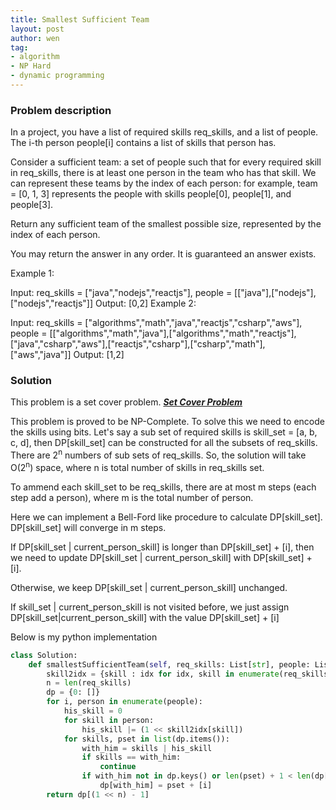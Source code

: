 ```yaml
---
title: Smallest Sufficient Team
layout: post
author: wen
tag:
- algorithm
- NP Hard
- dynamic programming
---
```


### Problem description
In a project, you have a list of required skills req_skills, and a list of people.  The i-th person people[i] contains a list of skills that person has.

Consider a sufficient team: a set of people such that for every required skill in req_skills, there is at least one person in the team who has that skill.  We can represent these teams by the index of each person: for example, team = [0, 1, 3] represents the people with skills people[0], people[1], and people[3].

Return any sufficient team of the smallest possible size, represented by the index of each person.

You may return the answer in any order.  It is guaranteed an answer exists.

 

Example 1:

Input: req_skills = ["java","nodejs","reactjs"], people = [["java"],["nodejs"],["nodejs","reactjs"]]
Output: [0,2]
Example 2:

Input: req_skills = ["algorithms","math","java","reactjs","csharp","aws"], people = [["algorithms","math","java"],["algorithms","math","reactjs"],["java","csharp","aws"],["reactjs","csharp"],["csharp","math"],["aws","java"]]
Output: [1,2]

### Solution
This problem is a set cover problem. [***Set Cover Problem***](https://en.wikipedia.org/wiki/Set_cover_problem)

This problem is proved to be NP-Complete. To solve this we need to encode the skills using bits.
Let's say a sub set of required skills is skill_set = [a, b, c, d], then
DP[skill_set] can be constructed for all the subsets of req_skills. There are 2<sup>n</sup> numbers of sub sets of req_skills. So, the solution will take O(2<sup>n</sup>) space, where n is total number of skills in req_skills set.

To ammend each skill_set to be req_skills, there are at most m steps (each step add a person), where m is the total number of person.

Here we can implement a Bell-Ford like procedure to calculate DP[skill_set]. DP[skill_set] will converge in m steps.

If DP[skill_set | current_person_skill] is longer than DP[skill_set] + [i], then we need to update DP[skill_set | current_person_skill] with DP[skill_set] + [i].

Otherwise, we keep DP[skill_set | current_person_skill] unchanged.

If skill_set | current_person_skill is not visited before, we just assign DP[skill_set|current_person_skill] with the value DP[skill_set] + [i]

Below is my python implementation

```python
class Solution:
    def smallestSufficientTeam(self, req_skills: List[str], people: List[List[str]]) -> List[int]:
        skill2idx = {skill : idx for idx, skill in enumerate(req_skills)}
        n = len(req_skills)
        dp = {0: []}
        for i, person in enumerate(people):
            his_skill = 0
            for skill in person:
                his_skill |= (1 << skill2idx[skill]) 
            for skills, pset in list(dp.items()):
                with_him = skills | his_skill
                if skills == with_him:
                    continue
                if with_him not in dp.keys() or len(pset) + 1 < len(dp[with_him]):
                    dp[with_him] = pset + [i]
        return dp[(1 << n) - 1]
```